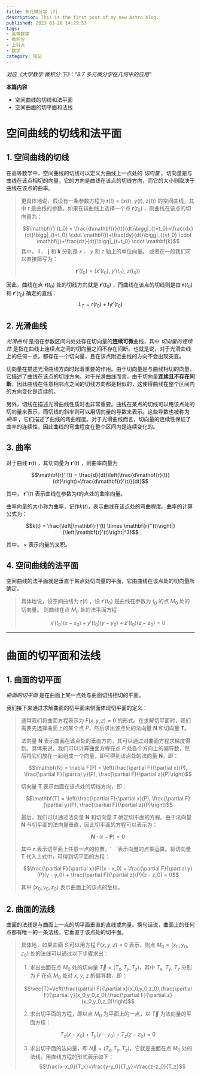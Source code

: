 ```yaml
---
title: 多元微分学 [7]
description: This is the first post of my new Astro blog.
published: 2023-03-20 14:29:53
tags:
- 高等数学
- 微积分
- 上科大
- 数学
category: 笔记
---
```

  

*对应《大学数学 微积分 下》：“8.7 多元微分学在几何中的应用”*

**本篇内容**
- 空间曲线的切线和法平面
- 空间曲面的切平面和法线


<!--more-->

# 空间曲线的切线和法平面
## 1. 空间曲线的切线

在高等数学中，空间曲线的切线可以定义为曲线上一点处的 *切向量* 。切向量是与曲线在该点相切的向量，它的方向是曲线在该点的切线方向，而它的大小则取决于曲线在该点的曲率。

>更具体地说，假设有一条参数方程为 $\mathbf{r}(t)=(x(t),\ y(t),\ z(t))$ 的空间曲线，其中 $t$ 是曲线的参数。如果在该曲线上选择一个点 $\mathbf{r}(t_0)$ ，则曲线在该点的切向量为：
>
>$$\mathbf{r}'(t_0) = \frac{d\mathbf{r}(t)}{dt}\bigg|_{t=t_0}=\frac{dx}{dt}\bigg|_{t=t_0} \cdot \mathbf{i}+\frac{dy}{dt}\bigg|_{t=t_0} \cdot \mathbf{j}+\frac{dz}{dt}\bigg|_{t=t_0} \cdot \mathbf{k}$$
>其中， $\mathbf{i}$ 、 $\mathbf{j}$ 和 $\mathbf{k}$ 分别是 $x$ 、 $y$ 和 $z$ 轴上的单位向量。
>或者在一般我们可以直接简写为：
>
>$$\mathbf{r}'(t_0)=(x'(t_0),\ y'(t_0),\ z(t_0)) $$

因此，曲线在点 $\mathbf{r}(t_0)$ 处的切线方向就是 $\mathbf{r}'(t_0)$ ，而曲线在该点的切线则是由 $\mathbf{r}(t_0)$ 和 $\mathbf{r}'(t_0)$ 确定的直线：
$$L_T = r(t_0) + t_1r'(t_0)$$



## 2. 光滑曲线
*光滑曲线* 是指在参数区间内处处存在切向量的**连续可微**曲线，其中 *切向量的连续性* 是指在曲线上连续点之间的切向量之间不存在间断。也就是说，对于光滑曲线上的任何一点，都存在一个切向量，且在该点附近曲线的方向不会出现突变。

切向量在描述光滑曲线方向时起着重要的作用。由于切向量是与曲线相切的向量，它描述了曲线在该点的切线方向。对于光滑曲线而言，由于切向量**连续且不存在间断**，因此曲线在任意相邻点之间的切线方向都是相似的，这使得曲线在整个区间内的方向变化是连续的。

另外，切线在描述光滑曲线性质时也非常重要。曲线在某点的切线可以用该点处的切向量来表示，而切线的斜率则可以用切向量的导数来表示。这些导数也被称为 *曲率* ，它们描述了曲线的弯曲程度。对于光滑曲线而言，切向量的连续性保证了曲率的连续性，因此曲线的弯曲程度在整个区间内是连续变化的。

## 3. 曲率
对于曲线 $\mathbf{r}(t)$ ，其切向量为 $\mathbf{r}'(t)$ ，则曲率向量为

$$\mathbf{r}''(t) = \frac{d}{dt}\left(\frac{d\mathbf{r}(t)}{dt}\right)=\frac{d\mathbf{r}'(t)}{dt}$$

其中， $\mathbf{r}''(t)$ 表示曲线在参数为$t$的点处的曲率向量。

曲率向量的大小称为曲率，记作$k(t)$，表示曲线在该点处的弯曲程度。曲率的计算公式为：

$$k(t) = \frac{\left|\mathbf{r}'(t) \times \mathbf{r}''(t)\right|}{\left|\mathbf{r}'(t)\right|^3}$$

其中， $\times$ 表示向量的叉积。


## 4. 空间曲线的法平面
空间曲线的法平面就是垂直于某点处切向量的平面，它由曲线在该点处的切向量所确定。

>具体地说，设空间曲线为 $\mathbf{r}(t)$ ，设 $\mathbf{r}'(t_0)$ 是曲线在参数为 $t_0$ 的点 $M_0$ 处的切向量。
>则曲线在点 $M_0$ 处的法平面方程 
>
>$$x'(t_0)(x-x_0)+y'(t_0)(y-y_0)+z'(t_0)(z-z_0)=0$$


---


# 曲面的切平面和法线

## 1. 曲面的切平面
*曲面的切平面* 是在曲面上某一点处与曲面切线相切的平面。

我们接下来通过求解曲面的切平面来侧面体现切平面的定义：

>通常我们将曲面方程表示为 $F(x, y, z) = 0$ 的形式。在求解切平面时，我们需要先选择曲面上的某个点 $P$，然后求出该点处的法向量 $\mathbf{N}$ 和切向量 $\mathbf{T}$。
>
>法向量 $\mathbf{N}$ 表示曲面在该点处的垂直方向，其可以通过对曲面方程求梯度得到。具体来说，我们可以计算曲面方程在点 $P$ 处各个方向上的偏导数，然后将它们放在一起组成一个向量，即可得到该点处的法向量 $\mathbf{N}$。即：
>
>$$\mathbf{N} = \nabla F(P) = \left(\frac{\partial F}{\partial x}(P), \frac{\partial F}{\partial y}(P), \frac{\partial F}{\partial z}(P)\right)$$
>
>切向量 $\mathbf{T}$ 表示曲面在该点处的切线方向，即：
>
>$$\mathbf{T} = \left(\frac{\partial F}{\partial x}(P), \frac{\partial F}{\partial y}(P), \frac{\partial F}{\partial z}(P)\right)$$
>
>最后，我们可以通过法向量 $\mathbf{N}$ 和切向量 $\mathbf{T}$ 确定切平面的方程。由于法向量 $\mathbf{N}$ 与切平面的法向量垂直，因此切平面的方程可以表示为：
>
>$$\mathbf{N} \cdot (\mathbf{r} - \mathbf{P}) = 0$$
>
>其中 $\mathbf{r}$ 表示切平面上任意一点的位置，' $\cdot$ '表示向量的点乘运算。将切向量 $\mathbf{T}$ 代入上式中，可得到切平面的方程：
>
>$$\frac{\partial F}{\partial x}(P)(x - x_0) + \frac{\partial F}{\partial y}(P)(y - y_0) + \frac{\partial F}{\partial z}(P)(z - z_0) = 0$$
>
>其中 $(x_0, y_0, z_0)$ 表示曲面上的该点的坐标。


## 2. 曲面的法线

曲面的法线是与曲面上一点的切平面垂直的直线或向量。换句话说，曲面上的任何点都有唯一的一条法线，它垂直于该点处的切平面。

>具体地，如果曲面 $S$ 可以用方程 $F(x,y,z)=0$ 表示，则点 $M_0=(x_0,y_0,z_0)$ 处的法线可以通过以下步骤求出：
>
>1.  求出曲面在点 $M_0$ 处的切向量 $\vec{T}=(T_x,T_y,T_z)$，其中 $T_x$, $T_y$, $T_z$ 分别为 $F$ 在点 $M_0$ 处对 $x$, $y$, $z$ 的偏导数，即：
>
>$$\vec{T}=\left(\frac{\partial F}{\partial x}(x_0,y_0,z_0),\frac{\partial F}{\partial y}(x_0,y_0,z_0),\frac{\partial F}{\partial z}(x_0,y_0,z_0)\right)$$
>
>2.  求出切平面的方程，即以点 $M_0$ 为平面上的一点，以 $\vec{T}$ 为法向量的平面方程：
>
>$$T_x(x-x_0)+T_y(y-y_0)+T_z(z-z_0)=0$$
>
>3.  求出切平面的法向量，即 $\vec{N}=(T_x,T_y,T_z)$，它就是曲面在点 $M_0$ 处的法线。用直线方程的形式表示如下： 
> $$\frac{x-x_0}{T_x}=\frac{y-y_0}{T_y}=\frac{z-z_0}{T_z}$$

